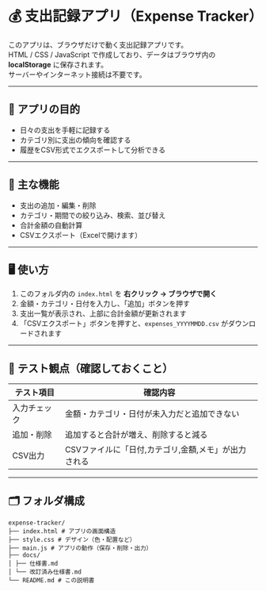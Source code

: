 # 💰 支出記録アプリ（Expense Tracker）

このアプリは、ブラウザだけで動く支出記録アプリです。  
HTML / CSS / JavaScript で作成しており、データはブラウザ内の **localStorage** に保存されます。  
サーバーやインターネット接続は不要です。

---

## 🎯 アプリの目的
- 日々の支出を手軽に記録する  
- カテゴリ別に支出の傾向を確認する  
- 履歴をCSV形式でエクスポートして分析できる  

---

## 🧱 主な機能
- 支出の追加・編集・削除  
- カテゴリ・期間での絞り込み、検索、並び替え  
- 合計金額の自動計算  
- CSVエクスポート（Excelで開けます）

---

## 🖥️ 使い方
1. このフォルダ内の `index.html` を **右クリック → ブラウザで開く**  
2. 金額・カテゴリ・日付を入力し、「追加」ボタンを押す  
3. 支出一覧が表示され、上部に合計金額が更新されます  
4. 「CSVエクスポート」ボタンを押すと、`expenses_YYYYMMDD.csv` がダウンロードされます  

---

## 🧪 テスト観点（確認しておくこと）
| テスト項目 | 確認内容 |
|-------------|-----------|
| 入力チェック | 金額・カテゴリ・日付が未入力だと追加できない |
| 追加・削除 | 追加すると合計が増え、削除すると減る |
| CSV出力 | CSVファイルに「日付,カテゴリ,金額,メモ」が出力される |

---

## 🗂️ フォルダ構成
```
expense-tracker/
├── index.html # アプリの画面構造
├── style.css # デザイン（色・配置など）
├── main.js # アプリの動作（保存・削除・出力）
├── docs/
│ ├── 仕様書.md
│ └── 改訂済み仕様書.md
└── README.md # この説明書
```